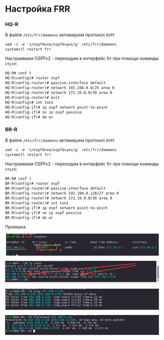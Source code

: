 # Настройка FRR

### HQ-R

В файле `/etc/frr/daemons` активируем протокол `OSPF`

```
sed -i -e 's/ospfd=no/ospfd=yes/g' /etc/frr/daemons
systemctl restart frr
```

Настраиваем OSPFv2 - переходим в интерфейс frr при помощи команды `vtysh`:

```
HQ-R# conf t
HQ-R(config)# router ospf
HQ-R(config-router)# passive-interface default 
HQ-R(config-router)# network 192.168.0.0/25 area 0
HQ-R(config-router)# network 172.16.0.0/30 area 0
HQ-R(config-router)# exit
HQ-R(config)# int tun1 
HQ-R(config-if)# ip ospf network point-to-point 
HQ-R(config-if)# no ip ospf passive 
HQ-R(config-if)# do wr
```

### BR-R

В файле `/etc/frr/daemons` активируем протокол `OSPF`

```
sed -i -e 's/ospfd=no/ospfd=yes/g' /etc/frr/daemons
systemctl restart frr
```

Настраиваем OSPFv2 - переходим в интерфейс frr при помощи команды `vtysh`:

```
BR-R# conf t
BR-R(config)# router ospf
BR-R(config-router)# passive-interface default 
BR-R(config-router)# network 192.168.0.128/27 area 0
BR-R(config-router)# network 172.16.0.0/30 area 0
BR-R(config-router)# int tun1
BR-R(config-if)# ip ospf network point-to-point 
BR-R(config-if)# no ip ospf passive 
BR-R(config-if)# do wr
```

Проверка

<p align="center">
  <img src="./pic1.png">
</p>

<p align="center">
  <img src="./pic2.png">
</p>

<p align="center">
  <img src="./pic3.png">
</p>

<p align="center">
  <img src="./pic4.png">
</p>